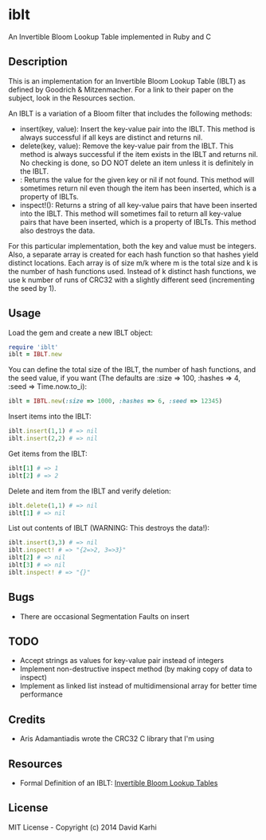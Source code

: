 # iblt

An Invertible Bloom Lookup Table implemented in Ruby and C

## Description

This is an implementation for an Invertible Bloom Lookup Table (IBLT) as defined by Goodrich & Mitzenmacher. For a link to their paper on the subject, look in the Resources section.

An IBLT is a variation of a Bloom filter that includes the following methods:

- insert(key, value): Insert the key-value pair into the IBLT. This method is always successful if all keys are distinct and returns nil.
- delete(key, value): Remove the key-value pair from the IBLT. This method is always successful if the item exists in the IBLT and returns nil. No checking is done, so DO NOT delete an item unless it is definitely in the IBLT. 
- [](key): Returns the value for the given key or nil if not found. This method will sometimes return nil even though the item has been inserted, which is a property of IBLTs.
- inspect!(): Returns a string of all key-value pairs that have been inserted into the IBLT. This method will sometimes fail to return all key-value pairs that have been inserted, which is a property of IBLTs. This method also destroys the data.  

For this particular implementation, both the key and value must be integers. Also, a separate array is created for each hash function so that hashes yield distinct locations. Each array is of size m/k where m is the total size and k is the number of hash functions used. Instead of k distinct hash functions, we use k number of runs of CRC32 with a slightly different seed (incrementing the seed by 1).  

## Usage

Load the gem and create a new IBLT object:

```ruby
require 'iblt'
iblt = IBLT.new
```

You can define the total size of the IBLT, the number of hash functions, and the seed value, if you want (The defaults are :size => 100, :hashes => 4, :seed => Time.now.to_i):

```ruby
iblt = IBTL.new(:size => 1000, :hashes => 6, :seed => 12345)
```

Insert items into the IBLT:

```ruby
iblt.insert(1,1) # => nil
iblt.insert(2,2) # => nil
```

Get items from the IBLT:

```ruby
iblt[1] # => 1
iblt[2] # => 2
```

Delete and item from the IBLT and verify deletion:

```ruby
iblt.delete(1,1) # => nil
iblt[1] # => nil
```

List out contents of IBLT (WARNING: This destroys the data!):

```ruby
iblt.insert(3,3) # => nil
iblt.inspect! # => "{2=>2, 3=>3}"
iblt[2] # => nil
iblt[3] # => nil
iblt.inspect! # => "{}"
```

## Bugs

- There are occasional Segmentation Faults on insert

## TODO

- Accept strings as values for key-value pair instead of integers
- Implement non-destructive inspect method (by making copy of data to inspect)
- Implement as linked list instead of multidimensional array for better time performance

## Credits

- Aris Adamantiadis wrote the CRC32 C library that I'm using

## Resources

- Formal Definition of an IBLT: [Invertible Bloom Lookup Tables](http://arxiv.org/pdf/1101.2245.pdf)

## License

MIT License - Copyright (c) 2014 David Karhi
